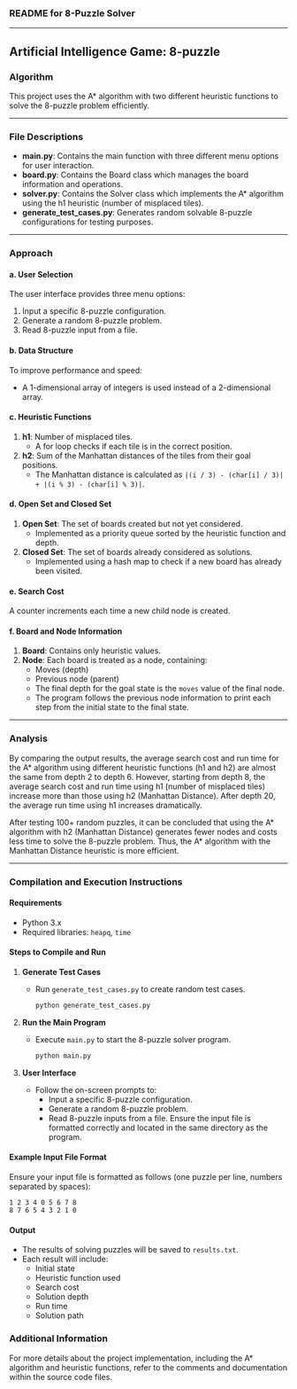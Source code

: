 ### README for 8-Puzzle Solver

---

## Artificial Intelligence Game: 8-puzzle

### Algorithm
This project uses the A* algorithm with two different heuristic functions to solve the 8-puzzle problem efficiently.

---

### File Descriptions
- **main.py**: Contains the main function with three different menu options for user interaction.
- **board.py**: Contains the Board class which manages the board information and operations.
- **solver.py**: Contains the Solver class which implements the A* algorithm using the h1 heuristic (number of misplaced tiles).
- **generate_test_cases.py**: Generates random solvable 8-puzzle configurations for testing purposes.

---

### Approach

#### a. User Selection
The user interface provides three menu options:
1. Input a specific 8-puzzle configuration.
2. Generate a random 8-puzzle problem.
3. Read 8-puzzle input from a file.

#### b. Data Structure
To improve performance and speed:
- A 1-dimensional array of integers is used instead of a 2-dimensional array.

#### c. Heuristic Functions
1. **h1**: Number of misplaced tiles.
   - A for loop checks if each tile is in the correct position.
2. **h2**: Sum of the Manhattan distances of the tiles from their goal positions.
   - The Manhattan distance is calculated as `|(i / 3) - (char[i] / 3)| + |(i % 3) - (char[i] % 3)|`.

#### d. Open Set and Closed Set
1. **Open Set**: The set of boards created but not yet considered.
   - Implemented as a priority queue sorted by the heuristic function and depth.
2. **Closed Set**: The set of boards already considered as solutions.
   - Implemented using a hash map to check if a new board has already been visited.

#### e. Search Cost
A counter increments each time a new child node is created.

#### f. Board and Node Information
1. **Board**: Contains only heuristic values.
2. **Node**: Each board is treated as a node, containing:
   - Moves (depth)
   - Previous node (parent)
   - The final depth for the goal state is the `moves` value of the final node.
   - The program follows the previous node information to print each step from the initial state to the final state.

---

### Analysis
By comparing the output results, the average search cost and run time for the A* algorithm using different heuristic functions (h1 and h2) are almost the same from depth 2 to depth 6. However, starting from depth 8, the average search cost and run time using h1 (number of misplaced tiles) increase more than those using h2 (Manhattan Distance). After depth 20, the average run time using h1 increases dramatically.

After testing 100+ random puzzles, it can be concluded that using the A* algorithm with h2 (Manhattan Distance) generates fewer nodes and costs less time to solve the 8-puzzle problem. Thus, the A* algorithm with the Manhattan Distance heuristic is more efficient.

---

### Compilation and Execution Instructions

#### Requirements
- Python 3.x
- Required libraries: `heapq`, `time`

#### Steps to Compile and Run

1. **Generate Test Cases**
   - Run `generate_test_cases.py` to create random test cases.
     ```bash
     python generate_test_cases.py
     ```

2. **Run the Main Program**
   - Execute `main.py` to start the 8-puzzle solver program.
     ```bash
     python main.py
     ```

3. **User Interface**
   - Follow the on-screen prompts to:
     - Input a specific 8-puzzle configuration.
     - Generate a random 8-puzzle problem.
     - Read 8-puzzle inputs from a file. Ensure the input file is formatted correctly and located in the same directory as the program.

#### Example Input File Format
Ensure your input file is formatted as follows (one puzzle per line, numbers separated by spaces):
```
1 2 3 4 0 5 6 7 8
8 7 6 5 4 3 2 1 0
```

#### Output
- The results of solving puzzles will be saved to `results.txt`.
- Each result will include:
  - Initial state
  - Heuristic function used
  - Search cost
  - Solution depth
  - Run time
  - Solution path


### Additional Information

For more details about the project implementation, including the A* algorithm and heuristic functions, refer to the comments and documentation within the source code files.
